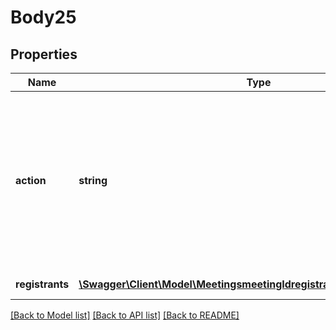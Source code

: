 # Body25

## Properties
Name | Type | Description | Notes
------------ | ------------- | ------------- | -------------
**action** | **string** | Registrant Status:&lt;br&gt;&#x60;approve&#x60; - Approve registrant.&lt;br&gt;&#x60;cancel&#x60; - Cancel previously approved registrant&#39;s registration.&lt;br&gt;&#x60;deny&#x60; - Deny registrant. | 
**registrants** | [**\Swagger\Client\Model\MeetingsmeetingIdregistrantsstatusRegistrants[]**](MeetingsmeetingIdregistrantsstatusRegistrants.md) | List of registrants. | [optional] 

[[Back to Model list]](../README.md#documentation-for-models) [[Back to API list]](../README.md#documentation-for-api-endpoints) [[Back to README]](../README.md)


